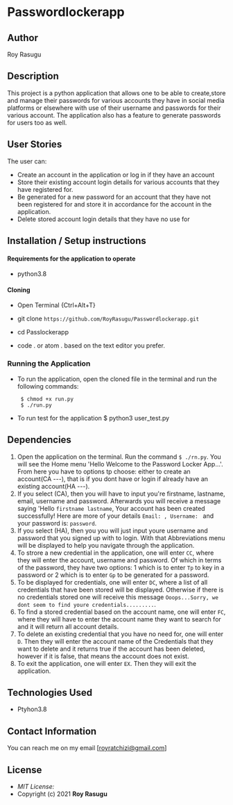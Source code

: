 # Passwordlockerapp
## Author

Roy Rasugu

## Description

This project is a python application that allows one to be able to create,store and manage their passwords for various accounts they have in social media platforms or elsewhere with use of their username and passwords for their various account. The application also has a feature to generate passwords for users too as well.

## User Stories
The user can:
* Create an account in the application or log in if they have an account
* Store their existing account login details for various accounts that they have registered for.
* Be generated for a new password for an account that they have not been registered for and store it in accordance for the account in the application.
* Delete stored account login details that they have no use for

## Installation / Setup instructions

#### Requirements for the application to operate
* python3.8

#### Cloning

* Open Terminal {Ctrl+Alt+T}

* git clone ```https://github.com/RoyRasugu/Passwordlockerapp.git```

* cd Passlockerapp

* code . or atom . based on the text editor you prefer.

### Running the Application
* To run the application, open the cloned file in the terminal and run the following commands:

       $ chmod +x run.py
       $ ./run.py
* To run test for the application
       $  python3 user_test.py

## Dependencies

1. Open the application on the terminal. Run the command ```$ ./rn.py```. You will see the Home menu 'Hello Welcome to the Password Locker App...'. From here you have to options tp choose: either to create an account(CA ---), that is if you dont have or login if already have an existing account(HA ---).
2. If you select (CA), then you will have to input you're firstname, lastname, email, username and password. Afterwards you will receive a message saying 'Hello ```firstname lastname```, Your account has been created successfully! Here are more of your details ```Email: , Username: ``` and your password is: ```password```.
3. If you select (HA), then you you will just input youre username and password that you signed up with to login. With that Abbreviations menu will be displayed to help you navigate through the application.
4. To strore a new credential in the application, one will enter ```CC```, where they will enter the account, username and password. Of which in terms of the password, they have two options: 1 which is to enter ```Tp``` to key in a password or 2 which is to enter ```Gp``` to be generated for a password.
5. To be displayed for credentials, one will enter ```DC```, where a list of all credentials that have been stored will be displayed. Otherwise if there is no credentials stored one will receive this message ```Ooops...Sorry, we dont seem to find youre credentials.........```.
6. To find a stored credential based on the account name, one will enter ```FC```, where they will have to enter the account name they want to search for and it will return all account details.
7. To delete an existing credential that you have no need for, one will enter ```D```. Then they will enter the account name of the Credentials that they want to delete and it returns true if the account has been deleted, however if it is false, that means the account does not exist.
8. To exit the application, one will enter ```EX```. Then they will exit the application.

## Technologies Used

* Ptyhon3.8

## Contact Information

You can reach me on my email [royratchizi@gmail.com]

## License
* *MIT License:*
* Copyright (c) 2021 **Roy Rasugu**

